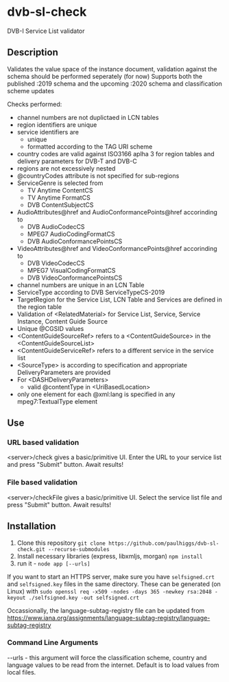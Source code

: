 # dvb-sl-check
DVB-I Service List validator

## Description
Validates the value space of the instance document, validation against the schema should be performed seperately (for now)
Supports both the published :2019 schema and the upcoming :2020 schema and classification scheme updates

Checks performed:
* channel numbers are not duplictaed in LCN tables
* region identifiers are unique
* service identifiers are 
  * unique
  * formatted according to the TAG URI scheme
* country codes are valid against ISO3166 aplha 3 for region tables and delivery parameters for DVB-T and DVB-C
* regions are not excessively nested
* @countryCodes attribute is not specified for sub-regions
* ServiceGenre is selected from
  * TV Anytime ContentCS
  * TV Anytime FormatCS
  * DVB ContentSubjectCS
* AudioAttributes@href and AudioConformancePoints@href accorinding to 
  * DVB AudioCodecCS
  * MPEG7 AudioCodingFormatCS
  * DVB AudioConformancePointsCS
* VideoAttributes@href and VideoConformancePoints@href accorinding to 
  * DVB VideoCodecCS
  * MPEG7 VisualCodingFormatCS
  * DVB VideoConformancePointsCS
* channel numbers are unique in an LCN Table
* ServiceType according to DVB ServiceTypeCS-2019
* TargetRegion for the Service List, LCN Table and Services are defined in the region table
* Validation of &lt;RelatedMaterial&gt; for Service List, Service, Service Instance, Content Guide Source
* Unique @CGSID values
* &lt;ContentGuideSourceRef&gt; refers to a &lt;ContentGuideSource&gt; in the &lt;ContentGuideSourceList&gt;
* &lt;ContentGuideServiceRef&gt; refers to a different service in the service list
* &lt;SourceType&gt; is according to specification and appropriate DeliveryParameters are provided
* For &lt;DASHDeliveryParameters&gt;
  * valid @contentType in &lt;UriBasedLocation&gt;
* only one element for each @xml:lang is specified in any mpeg7:TextualType element
  
## Use

### URL based validation  
&lt;server&gt;/check gives a basic/primitive UI. Enter the URL to your service list and press "Submit" button. Await results!
### File based validation
&lt;server&gt;/checkFile gives a basic/primitive UI. Select the service list file and press "Submit" button. Await results!


## Installation
1. Clone this repository `git clone https://github.com/paulhiggs/dvb-sl-check.git --recurse-submodules`
1. Install necessary libraries (express, libxmljs, morgan)  `npm install`
1. run it - `node app [--urls]`

If you want to start an HTTPS server, make sure you have `selfsigned.crt` and `selfsigned.key` files in the same directory. These can be generated (on Linux) with `sudo openssl req -x509 -nodes -days 365 -newkey rsa:2048 -keyout ./selfsigned.key -out selfsigned.crt`

Occassionally, the language-subtag-registry file can be updated from https://www.iana.org/assignments/language-subtag-registry/language-subtag-registry

### Command Line Arguments
--urls - this argument will force the classification scheme, country and language values to be read from the internet. Default is to load values from local files.